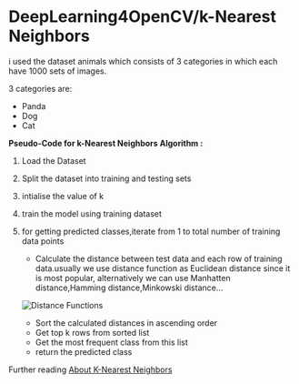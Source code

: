 # DeepLearning4OpenCV/k-Nearest Neighbors

i used the dataset animals which consists of 3 categories in which each have 1000 sets of images.

3 categories are:
* Panda
* Dog
* Cat

**Pseudo-Code for k-Nearest Neighbors Algorithm :**

1. Load the Dataset
2. Split the dataset into training and testing sets
3. intialise the value of k
4. train the model using training dataset
5. for getting predicted classes,iterate from 1 to total number of training data points
    * Calculate the distance between test data and each row of training data.usually we use distance function as Euclidean distance since it is most popular, alternatively we can use Manhatten distance,Hamming distance,Minkowski distance...
    
    ![Distance Functions](http://www.saedsayad.com/images/KNN_similarity.png)
    
    * Sort the calculated distances in ascending order
    * Get top k rows from sorted list
    * Get the most frequent class from this list
    * return the predicted class

Further reading [About K-Nearest Neighbors ](http://www.saedsayad.com/k_nearest_neighbors.htm)
